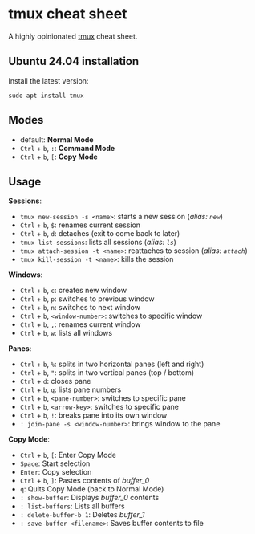 # tmux cheat sheet

A highly opinionated [tmux](https://github.com/tmux/tmux/wiki) cheat sheet.

## Ubuntu 24.04 installation

Install the latest version:

```console
sudo apt install tmux
```

## Modes

* default: **Normal Mode**
* `Ctrl` + `b`, `:`: **Command Mode**
* `Ctrl` + `b`, `[`: **Copy Mode**

## Usage

**Sessions**:

* `tmux new-session -s <name>`: starts a new session (*alias: `new`*)
* `Ctrl` + `b`, `$`: renames current session
* `Ctrl` + `b`, `d`: detaches (exit to come back to later)
* `tmux list-sessions`: lists all sessions (*alias: `ls`*)
* `tmux attach-session -t <name>`: reattaches to session (*alias: `attach`*)
* `tmux kill-session -t <name>`: kills the session

**Windows**:

* `Ctrl` + `b`, `c`: creates new window
* `Ctrl` + `b`, `p`: switches to previous window
* `Ctrl` + `b`, `n`: switches to next window
* `Ctrl` + `b`, `<window-number>`: switches to specific window
* `Ctrl` + `b`, `,`: renames current window
* `Ctrl` + `b`, `w`: lists all windows

**Panes**:

* `Ctrl` + `b`, `%`: splits in two horizontal panes (left and right)
* `Ctrl` + `b`, `"`: splits in two vertical panes (top / bottom)
* `Ctrl` + `d`: closes pane
* `Ctrl` + `b`, `q`: lists pane numbers
* `Ctrl` + `b`, `<pane-number>`: switches to specific pane
* `Ctrl` + `b`, `<arrow-key>`: switches to specific pane
* `Ctrl` + `b`, `!`: breaks pane into its own window
* `: join-pane -s <window-number>`: brings window to the pane

**Copy Mode**:

* `Ctrl` + `b`, `[`: Enter Copy Mode
* `Space`: Start selection
* `Enter`: Copy selection
* `Ctrl` + `b`, `]`: Pastes contents of *buffer_0*
* `q`: Quits Copy Mode (back to Normal Mode)
* `: show-buffer`: Displays *buffer_0* contents
* `: list-buffers`: Lists all buffers
* `: delete-buffer-b 1`: Deletes *buffer_1*
* `: save-buffer <filename>`: Saves buffer contents to file
